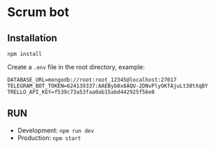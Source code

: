# Scrum bot

## Installation

`npm install`

Create a `.env` file in the root directory, example:

```
DATABASE_URL=mongodb://root:root_12345@localhost:27017
TELEGRAM_BOT_TOKEN=624139337:AAEByb0x8AQU-2DNvPlyOKfAjuLt30tXqBY
TRELLO_API_KEY=f539c73a53faa0ab15abd442925f56e0
```

## RUN

- Development: `npm run dev`
- Production: `npm start`
